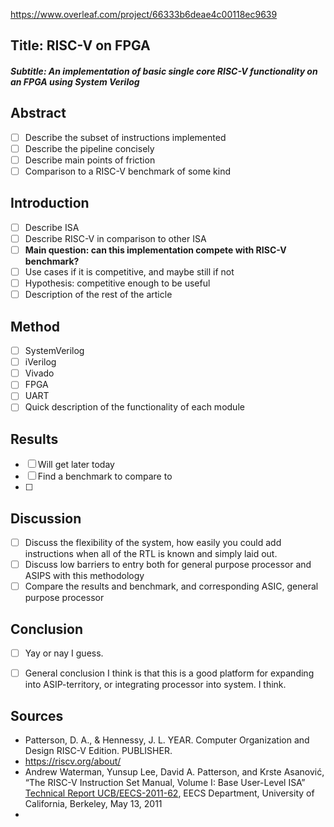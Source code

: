 
https://www.overleaf.com/project/66333b6deae4c00118ec9639
## Title: RISC-V on FPGA
##### Subtitle: An implementation of basic single core RISC-V functionality on an FPGA using System Verilog
## Abstract
- [ ] Describe the subset of instructions implemented
- [ ] Describe the pipeline concisely
- [ ] Describe main points of friction
- [ ] Comparison to a RISC-V benchmark of some kind

## Introduction
- [ ] Describe ISA
- [ ] Describe RISC-V in comparison to other ISA
- [ ] **Main question: can this implementation compete with RISC-V benchmark?**
- [ ] Use cases if it is competitive, and maybe still if not
- [ ] Hypothesis: competitive enough to be useful
- [ ] Description of the rest of the article
## Method
- [ ] SystemVerilog
- [ ] iVerilog
- [ ] Vivado
- [ ] FPGA
- [ ] UART
- [ ] Quick description of the functionality of each module

## Results
- [ ] Will get later today
- [ ] Find a benchmark to compare to
- [ ] 
## Discussion
- [ ] Discuss the flexibility of the system, how easily you could add instructions when all of the RTL is known and simply laid out. 
- [ ] Discuss low barriers to entry both for general purpose processor and ASIPS with this methodology
- [ ] Compare the results and benchmark, and corresponding ASIC, general purpose processor

## Conclusion
- [ ] Yay or nay I guess. 
- [ ] General conclusion I think is that this is a good platform for expanding into ASIP-territory, or integrating processor into system. I think. 



## Sources
- Patterson, D. A., & Hennessy, J. L. YEAR. Computer Organization and Design RISC-V Edition. PUBLISHER.
- https://riscv.org/about/ 
- Andrew Waterman, Yunsup Lee, David A. Patterson, and Krste Asanović, “The RISC-V Instruction Set Manual, Volume I: Base User-Level ISA”  [Technical Report UCB/EECS-2011-62](https://www2.eecs.berkeley.edu/Pubs/TechRpts/2011/EECS-2011-62.pdf), EECS Department, University of California, Berkeley, May 13, 2011
- 